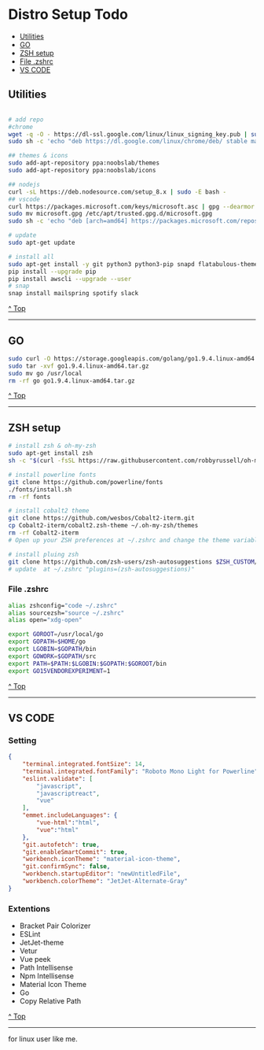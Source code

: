 # Distro Setup Todo

* [Utilities](#utilities)
* [GO](#go)
* [ZSH setup](#zsh-setup)
* [File .zshrc](#file-zshrc)
* [VS CODE](#vs-code)

## Utilities

```bash

# add repo
#chrome
wget -q -O - https://dl-ssl.google.com/linux/linux_signing_key.pub | sudo apt-key add - 
sudo sh -c 'echo "deb https://dl.google.com/linux/chrome/deb/ stable main" >> /etc/apt/sources.list.d/google.list'

## themes & icons
sudo add-apt-repository ppa:noobslab/themes
sudo add-apt-repository ppa:noobslab/icons

## nodejs
curl -sL https://deb.nodesource.com/setup_8.x | sudo -E bash -
## vscode
curl https://packages.microsoft.com/keys/microsoft.asc | gpg --dearmor > microsoft.gpg
sudo mv microsoft.gpg /etc/apt/trusted.gpg.d/microsoft.gpg
sudo sh -c 'echo "deb [arch=amd64] https://packages.microsoft.com/repos/vscode stable main" > /etc/apt/sources.list.d/vscode.list'

# update
sudo apt-get update

# install all
sudo apt-get install -y git python3 python3-pip snapd flatabulous-theme ultra-flat-icons nodejs code docky google-chrome-stable
pip install --upgrade pip
pip install awscli --upgrade --user
# snap
snap install mailspring spotify slack

```

[^ Top](#distro-setup-todo)

---

## GO

```bash
sudo curl -O https://storage.googleapis.com/golang/go1.9.4.linux-amd64.tar.gz
sudo tar -xvf go1.9.4.linux-amd64.tar.gz
sudo mv go /usr/local
rm -rf go go1.9.4.linux-amd64.tar.gz
```

[^ Top](#distro-setup-todo)

---

## ZSH setup

```bash
# install zsh & oh-my-zsh
sudo apt-get install zsh
sh -c "$(curl -fsSL https://raw.githubusercontent.com/robbyrussell/oh-my-zsh/master/tools/install.sh)"

# install powerline fonts
git clone https://github.com/powerline/fonts
./fonts/install.sh
rm -rf fonts

# install cobalt2 theme
git clone https://github.com/wesbos/Cobalt2-iterm.git
cp Cobalt2-iterm/cobalt2.zsh-theme ~/.oh-my-zsh/themes
rm -rf Cobalt2-iterm
# Open up your ZSH preferences at ~/.zshrc and change the theme variable to ZSH_THEME="cobalt2"

# install pluing zsh
git clone https://github.com/zsh-users/zsh-autosuggestions $ZSH_CUSTOM/plugins/zsh-autosuggestions
# update  at ~/.zshrc "plugins=(zsh-autosuggestions)"
```

### File .zshrc

```bash
alias zshconfig="code ~/.zshrc"
alias sourcezsh="source ~/.zshrc"
alias open="xdg-open"

export GOROOT=/usr/local/go
export GOPATH=$HOME/go
export LGOBIN=$GOPATH/bin
export GOWORK=$GOPATH/src
export PATH=$PATH:$LGOBIN:$GOPATH:$GOROOT/bin
export GO15VENDOREXPERIMENT=1
```

[^ Top](#distro-setup-todo)

---

## VS CODE

### Setting

```json
{
    "terminal.integrated.fontSize": 14,
    "terminal.integrated.fontFamily": "Roboto Mono Light for Powerline",
    "eslint.validate": [
        "javascript",
        "javascriptreact",
        "vue"
    ],
    "emmet.includeLanguages": {
        "vue-html":"html",
        "vue":"html"
    },
    "git.autofetch": true,
    "git.enableSmartCommit": true,
    "workbench.iconTheme": "material-icon-theme",
    "git.confirmSync": false,
    "workbench.startupEditor": "newUntitledFile",
    "workbench.colorTheme": "JetJet-Alternate-Gray"
}
```

### Extentions

* Bracket Pair Colorizer
* ESLint
* JetJet-theme
* Vetur
* Vue peek
* Path Intellisense
* Npm Intellisense
* Material Icon Theme
* Go
* Copy Relative Path

[^ Top](#distro-setup-todo)

---

for linux user like me.
